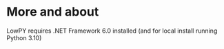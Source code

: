 # More and about
LowPY requires .NET Framework 6.0 installed (and for local install running Python 3.10)<br />
